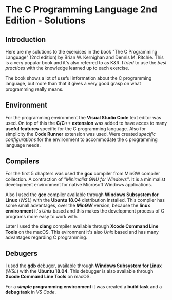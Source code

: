 # The C Programming Language 2nd Edition - Solutions

## Introduction
Here are my solutions to the exercises in the book "The C Programming Language" (2nd edition) by Brian W. Kernighan and Dennis M. Ritchie. This is a very popular book and it's also referred to as K&R. I _tried_ to use the _best practices_ with the knowledge learned up to each exercise.

The book shows a lot of useful information about the C programming language, but more than that it gives a very good grasp on what programming really means.

## Environment
For the programming environment the __Visual Studio Code__ text editor was used. On top of this the __C/C++ extension__ was added to have acces to many __useful features__ specific for the C programming language. Also for simplicity the __Code Runner__ extension was used. Were created _specific configurations_ for the environment to accommodate the c programming language needs. 

## Compilers

For the first 5 chapters was used the __gcc__ compiler from MinGW compiler collection. A contraction of _"Minimalist GNU for Windows"_. It is a minimalist development environment for native Microsoft Windows applications.

Also I used the __gcc__ compiler available through __Windows Subsystem for Linux__ (_WSL_) with the __Ubuntu 18.04__ distribution installed. This compiler has some small advantages, over the __*MinGW*__ version, because the __linux environment__ it's _Unix_ based and this makes the development process of C programs more easy to work with.

Later I used the __clang__ compiler available through __Xcode Command Line Tools__ on the macOS. This evironment it's also _Unix_ based and has many advantages regarding C programming.

## Debugers

I used the __gdb__ debuger, available through __Windows Subsystem for Linux__ (_WSL_) with the __Ubuntu 18.04__. This debugger is also available through __Xcode Command Line Tools__ on macOS.

For a __*simple* programming environment__ it was created a __build task__ and a __debug task__ in _VS Code_.

